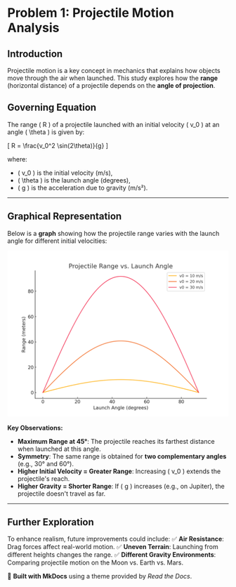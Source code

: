 # Problem 1: Projectile Motion Analysis

## Introduction
Projectile motion is a key concept in mechanics that explains how objects move through the air when launched. This study explores how the **range** (horizontal distance) of a projectile depends on the **angle of projection**.

## Governing Equation
The range \( R \) of a projectile launched with an initial velocity \( v_0 \) at an angle \( \theta \) is given by:

\[
R = \frac{v_0^2 \sin(2\theta)}{g}
\]

where:
- \( v_0 \) is the initial velocity (m/s),
- \( \theta \) is the launch angle (degrees),
- \( g \) is the acceleration due to gravity (m/s²).

---

## **Graphical Representation**

Below is a **graph** showing how the projectile range varies with the launch angle for different initial velocities:

![Projectile Range Graph](/docs/_pics/projectile_range_graph.png)

**Key Observations:**
- **Maximum Range at 45°**: The projectile reaches its farthest distance when launched at this angle.
- **Symmetry**: The same range is obtained for **two complementary angles** (e.g., 30° and 60°).
- **Higher Initial Velocity = Greater Range**: Increasing \( v_0 \) extends the projectile's reach.
- **Higher Gravity = Shorter Range**: If \( g \) increases (e.g., on Jupiter), the projectile doesn't travel as far.

---

## **Further Exploration**
To enhance realism, future improvements could include:
✅ **Air Resistance**: Drag forces affect real-world motion.
✅ **Uneven Terrain**: Launching from different heights changes the range.
✅ **Different Gravity Environments**: Comparing projectile motion on the Moon vs. Earth vs. Mars.

📌 **Built with MkDocs** using a theme provided by *Read the Docs*.
